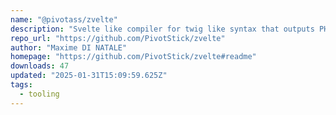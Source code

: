 ```yaml
---
name: "@pivotass/zvelte"
description: "Svelte like compiler for twig like syntax that outputs PHP for ssr and JS for browser"
repo_url: "https://github.com/PivotStick/zvelte"
author: "Maxime DI NATALE"
homepage: "https://github.com/PivotStick/zvelte#readme"
downloads: 47
updated: "2025-01-31T15:09:59.625Z"
tags: 
  - tooling
---
```

